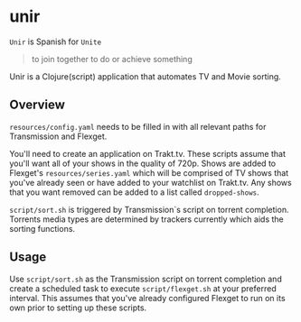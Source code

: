 # unir

`Unir` is Spanish for `Unite`
>to join together to do or achieve something

Unir is a Clojure(script) application that automates TV and Movie sorting.

## Overview

`resources/config.yaml` needs to be filled in with all relevant paths for
Transmission and Flexget.

You'll need to create an application on Trakt.tv. These scripts assume that
you'll want all of your shows in the quality of 720p. Shows are added to
Flexget's `resources/series.yaml` which will be comprised of TV shows that
you've already seen or have added to your watchlist on Trakt.tv. Any shows that
you want removed can be added to a list called `dropped-shows`.

`script/sort.sh` is triggered by Transmission`s script on torrent completion.
Torrents media types are determined by trackers currently which aids the sorting
functions.

## Usage

Use `script/sort.sh` as the Transmission script on torrent completion and create
a scheduled task to execute `script/flexget.sh` at your preferred interval. This
assumes that you've already configured Flexget to run on its own prior to
setting up these scripts.
